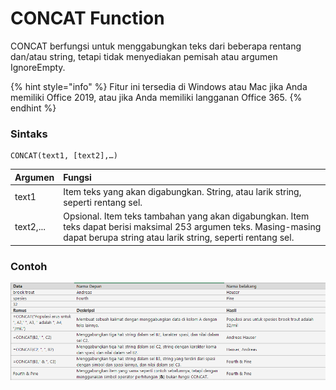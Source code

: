 # CONCAT Function

CONCAT berfungsi untuk menggabungkan teks dari beberapa rentang dan/atau string, tetapi tidak menyediakan pemisah atau argumen IgnoreEmpty.

{% hint style="info" %}
Fitur ini tersedia di Windows atau Mac jika Anda memiliki Office 2019, atau jika Anda memiliki langganan Office 365.
{% endhint %}

### Sintaks

```text
CONCAT(text1, [text2],…)
```

| Argumen | Fungsi |
| :--- | :--- |
| text1 | Item teks yang akan digabungkan. String, atau larik string, seperti rentang sel. |
| text2,... | Opsional. Item teks tambahan yang akan digabungkan. Item teks dapat berisi maksimal 253 argumen teks. Masing-masing dapat berupa string atau larik string, seperti rentang sel. |

### Contoh

![](../.gitbook/assets/image%20%2813%29.png)

